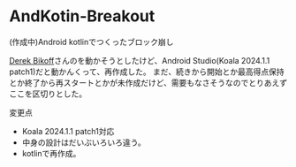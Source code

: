 # AndKotin-Breakout
(作成中)Android kotlinでつくったブロック崩し

[Derek Bikoff]( https://github.com/dhbikoff/Android-Breakout)さんのを動かそうとしたけど、Android Studio(Koala 2024.1.1 patch1)だと動かんくって、再作成した。
まだ、続きから開始とか最高得点保持とか終了から再スタートとかが未作成だけど、需要もなさそうなのでとりあえずここを区切りとした。

変更点
  - Koala 2024.1.1 patch1対応
  - 中身の設計はだいぶいろいろ違う。
  - kotlinで再作成。
